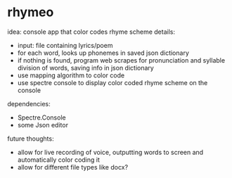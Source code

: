 # rhymeo


idea: console app that color codes rhyme scheme
details:
- input: file containing lyrics/poem
- for each word, looks up phonemes in saved json dictionary
- if nothing is found, program web scrapes for pronunciation and syllable division of words, saving info in json dictionary
- use mapping algorithm to color code
- use spectre console to display color coded rhyme scheme on the console


dependencies:
- Spectre.Console
- some Json editor


future thoughts:
- allow for live recording of voice, outputting words to screen and automatically color coding it
- allow for different file types like docx?
